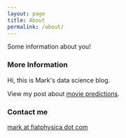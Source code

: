 ```yaml
---
layout: page
title: About
permalink: /about/
---
```


Some information about you!

### More Information

Hi, this is Mark's data science blog.

View my post about <a href="/_posts/movie-predictions.md">movie predictions</a>. 

### Contact me

[mark at fiatphysica dot com](mailto:mark@fiatphysica.com)
